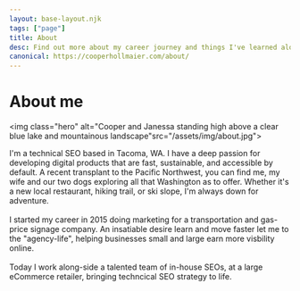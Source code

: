 ```yaml
---
layout: base-layout.njk
tags: ["page"]
title: About
desc: Find out more about my career journey and things I've learned along the way.
canonical: https://cooperhollmaier.com/about/
---
```


# About me

<img class="hero" alt="Cooper and Janessa standing high above a clear blue lake and mountainous landscape"src="/assets/img/about.jpg">

I'm a technical SEO based in Tacoma, WA.
I have a deep passion for developing digital products that are fast, sustainable, and accessible by default.
A recent transplant to the Pacific Northwest, you can find me, my wife and our two dogs exploring all that Washington as to offer.
Whether it's a new local restaurant, hiking trail, or ski slope, I'm always down for adventure.\
\
I started my career in 2015 doing marketing for a transportation and gas-price signage company. An insatiable desire learn and move faster let me to the "agency-life", helping businesses small and large earn more visbility online.\
\
Today I work along-side a talented team of in-house SEOs, at a large eCommerce retailer, bringing techncical SEO strategy to life.
